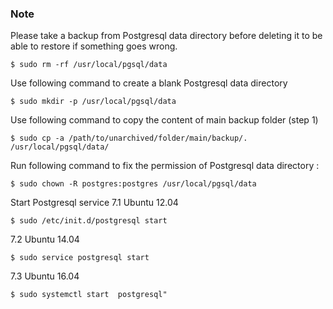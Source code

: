 <!-- usedin: [ _legacy_docker/AddOns/database-backups.md, _maestro/AddOns/database-backups.md, _node/addons/database-backups.md, _rails/AddOns/database-backups.md] -->


###     Note

Please take a backup from Postgresql data directory before deleting it to be able to restore if something goes wrong.
```
$ sudo rm -rf /usr/local/pgsql/data
```
Use following command to create a blank Postgresql data directory
```
$ sudo mkdir -p /usr/local/pgsql/data
```
Use following command to copy the content of main backup folder (step 1)
```
$ sudo cp -a /path/to/unarchived/folder/main/backup/. /usr/local/pgsql/data/
```
Run following command to fix the permission of Postgresql data directory :
```
$ sudo chown -R postgres:postgres /usr/local/pgsql/data
```
Start Postgresql service
7.1 Ubuntu 12.04
```
$ sudo /etc/init.d/postgresql start
```
7.2 Ubuntu 14.04
```
$ sudo service postgresql start
```
7.3 Ubuntu 16.04
```
$ sudo systemctl start  postgresql"
```
